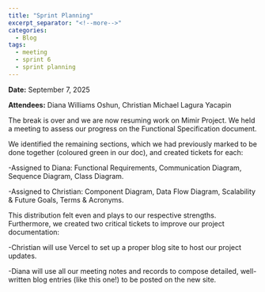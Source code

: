 ```yaml
---
title: "Sprint Planning"
excerpt_separator: "<!--more-->"
categories:
  - Blog
tags:
  - meeting
  - sprint 6
  - sprint planning
---
```


**Date:** September 7, 2025
<!--more-->
**Attendees:** Diana Williams Oshun, Christian Michael Lagura Yacapin
<!--more-->
The break is over and we are now resuming work on Mimir Project. We held a meeting to assess our progress on the Functional Specification document.

We identified the remaining sections, which we had previously marked to be done together (coloured green in our doc), and created tickets for each:

-Assigned to Diana: Functional Requirements, Communication Diagram, Sequence Diagram, Class Diagram.

-Assigned to Christian: Component Diagram, Data Flow Diagram, Scalability & Future Goals, Terms & Acronyms.

This distribution felt even and plays to our respective strengths. Furthermore, we created two critical tickets to improve our project documentation:

-Christian will use Vercel to set up a proper blog site to host our project updates.

-Diana will use all our meeting notes and records to compose detailed, well-written blog entries (like this one!) to be posted on the new site.

